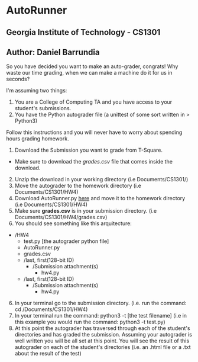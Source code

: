 #  AutoRunner
## Georgia Institute of Technology - CS1301
## Author: Daniel Barrundia

So you have decided you want to make an auto-grader, congrats! Why waste our time grading, when we can make a machine do it for us in seconds?

I'm assuming two things:
1. You are a College of Computing TA and you have access to your student's submissions.
2. You have the Python autograder file (a unittest of some sort written in > Python3)

Follow this instructions and you will never have to worry about spending hours grading homework.


1. Download the Submission you want to grade from T-Square.
  * Make sure to download the *grades.csv* file that comes inside the download.
2. Unzip the download in your working directory (i.e Documents/CS1301/)
3. Move the autograder to the homework directory (i.e Documents/CS1301/HW4)
4. Download AutoRunner.py [here](test.com) and move it to the homework directory (i.e Documents/CS1301/HW4)
4. Make sure **grades.csv** is in your submission directory. (i.e Documents/CS1301/HW4/grades.csv)
5. You should see something like this arquitecture:</br>
* /HW4
  * test.py [the autograder python file]
  * AutoRunner.py
  * grades.csv
  * /last, first(128-bit ID)
    * /Submission attachment(s)
      * hw4.py
  * /last, first(128-bit ID)
    * /Submission attachment(s)
      * hw4.py

6. In your terminal go to the submission directory. (i.e. run the command: cd /Documents/CS1301/HW4)
7. In your terminal run the command: python3 -t [the test filename]  (i.e in this example you would run the command: python3 -t test.py)
8. At this point the autograder has traversed through each of the student's directories and has graded the submission. Assuming your autograder is well written you will be all set at this point. You will see the result of this autograder on each of the student's directories (i.e. an .html file or a .txt about the result of the test)